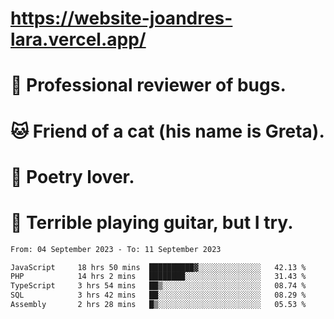 # https://website-joandres-lara.vercel.app/
# 🐛 Professional reviewer of bugs.
# 🐱 Friend of a cat (his name is Greta).
# 📜 Poetry lover.
# 🎸 Terrible playing guitar, but I try.

<!--START_SECTION:waka-->

```txt
From: 04 September 2023 - To: 11 September 2023

JavaScript     18 hrs 50 mins  ██████████▓░░░░░░░░░░░░░░   42.13 %
PHP            14 hrs 2 mins   ████████░░░░░░░░░░░░░░░░░   31.43 %
TypeScript     3 hrs 54 mins   ██▒░░░░░░░░░░░░░░░░░░░░░░   08.74 %
SQL            3 hrs 42 mins   ██░░░░░░░░░░░░░░░░░░░░░░░   08.29 %
Assembly       2 hrs 28 mins   █▒░░░░░░░░░░░░░░░░░░░░░░░   05.53 %
```

<!--END_SECTION:waka-->

